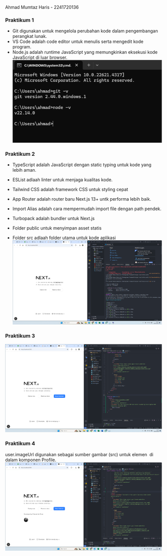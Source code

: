 Ahmad Mumtaz Haris - 2241720136

### Praktikum 1
- Git digunakan untuk mengelola perubahan kode dalam pengembangan perangkat lunak.
- VS Code adalah code editor untuk menulis serta mengedit kode program.
- Node.js adalah runtime JavaScript yang memungkinkan eksekusi kode JavaScript di luar browser.
![alt text](<screenshoot/Screenshot 2025-02-28 101511.png>)

### Praktikum 2
- TypeScript adalah JavaScript dengan static typing untuk kode yang lebih aman.
- ESList adlaah linter untuk menjaga kualitas kode.
- Tailwind CSS adalah framework CSS untuk styling cepat
- App Router adalah router baru Next.js 13+ untk performa lebih baik.
- Import Alias adalah cara mempermudah import file dengan path pendek.
- Turbopack adalah bundler untuk Next.js

- Folder public untuk menyimpan asset statis
- Folder src adlaah folder utama untuk kode aplikasi
![alt text](<screenshoot/Screenshot 2025-02-28 095155.png>)
### Praktikum 3
![alt text](<screenshoot/Screenshot 2025-02-28 095725.png>)
### Praktikum 4
user.imageUrl digunakan sebagai sumber gambar (src) untuk elemen <img> di dalam komponen Profile.
![alt text](<screenshoot/Screenshot 2025-02-28 100403.png>)